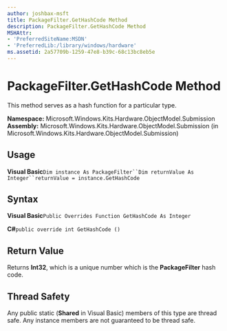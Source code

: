```yaml
---
author: joshbax-msft
title: PackageFilter.GetHashCode Method
description: PackageFilter.GetHashCode Method
MSHAttr:
- 'PreferredSiteName:MSDN'
- 'PreferredLib:/library/windows/hardware'
ms.assetid: 2a57709b-1259-47e8-b39c-68c13bc8eb5e
---
```


# PackageFilter.GetHashCode Method


This method serves as a hash function for a particular type.

**Namespace:** Microsoft.Windows.Kits.Hardware.ObjectModel.Submission **Assembly:** Microsoft.Windows.Kits.Hardware.ObjectModel.Submission (in Microsoft.Windows.Kits.Hardware.ObjectModel.Submission)

## Usage


**Visual Basic**`Dim instance As PackageFilter``Dim returnValue As Integer``returnValue = instance.GetHashCode`

## Syntax


**Visual Basic**`Public Overrides Function GetHashCode As Integer`

**C#**`public override int GetHashCode ()`

## Return Value


Returns **Int32**, which is a unique number which is the **PackageFilter** hash code.

## Thread Safety


Any public static (**Shared** in Visual Basic) members of this type are thread safe. Any instance members are not guaranteed to be thread safe.

 

 






